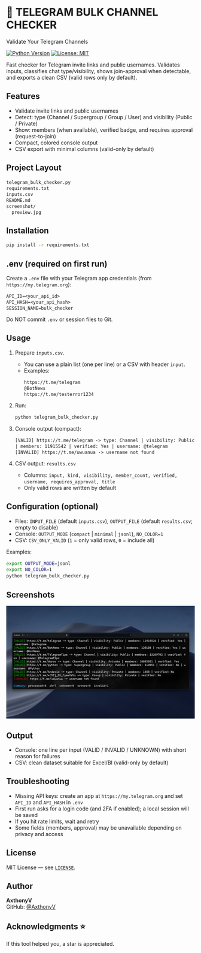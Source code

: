 # 🔎 TELEGRAM BULK CHANNEL CHECKER

Validate Your Telegram Channels

[![Python Version](https://img.shields.io/badge/python-3.10%2B-3776AB.svg)](https://www.python.org/downloads/) [![License: MIT](https://img.shields.io/badge/License-MIT-green.svg)](LICENSE)

Fast checker for Telegram invite links and public usernames. Validates inputs, classifies chat type/visibility, shows join-approval when detectable, and exports a clean CSV (valid rows only by default).

## Features

- Validate invite links and public usernames
- Detect: type (Channel / Supergroup / Group / User) and visibility (Public / Private)
- Show: members (when available), verified badge, and requires approval (request-to-join)
- Compact, colored console output
- CSV export with minimal columns (valid-only by default)

## Project Layout

```
telegram_bulk_checker.py
requirements.txt
inputs.csv
README.md
screenshot/
  preview.jpg
```

## Installation

```bash
pip install -r requirements.txt
```

## .env (required on first run)
Create a `.env` file with your Telegram app credentials (from `https://my.telegram.org`):
```
API_ID=<your_api_id>
API_HASH=<your_api_hash>
SESSION_NAME=bulk_checker
```
Do NOT commit `.env` or session files to Git.

## Usage

1) Prepare `inputs.csv`.
   - You can use a plain list (one per line) or a CSV with header `input`.
   - Examples:
     ```
     https://t.me/telegram
     @BotNews
     https://t.me/testerror1234
     ```

2) Run:
   ```bash
   python telegram_bulk_checker.py
   ```

3) Console output (compact):
   ```text
   [VALID] https://t.me/telegram -> type: Channel | visibility: Public | members: 11915542 | verified: Yes | username: @telegram
   [INVALID] https://t.me/uwuanua -> username not found
   ```

4) CSV output: `results.csv`
   - Columns: `input, kind, visibility, member_count, verified, username, requires_approval, title`
   - Only valid rows are written by default

## Configuration (optional)

- Files: `INPUT_FILE` (default `inputs.csv`), `OUTPUT_FILE` (default `results.csv`; empty to disable)
- Console: `OUTPUT_MODE` (`compact` | `minimal` | `jsonl`), `NO_COLOR=1`
- CSV: `CSV_ONLY_VALID` (`1` = only valid rows, `0` = include all)

Examples:
```bash
export OUTPUT_MODE=jsonl
export NO_COLOR=1
python telegram_bulk_checker.py
```

## Screenshots

![Console preview](screenshot/preview.jpg)

## Output

- Console: one line per input (VALID / INVALID / UNKNOWN) with short reason for failures
- CSV: clean dataset suitable for Excel/BI (valid-only by default)

## Troubleshooting

- Missing API keys: create an app at `https://my.telegram.org` and set `API_ID` and `API_HASH` in `.env`
- First run asks for a login code (and 2FA if enabled); a local session will be saved
- If you hit rate limits, wait and retry
- Some fields (members, approval) may be unavailable depending on privacy and access

## License

MIT License — see [`LICENSE`](LICENSE).

## Author

**AxthonyV**  
GitHub: [@AxthonyV](https://github.com/AxthonyV)

## Acknowledgments ⭐

If this tool helped you, a star is appreciated.
